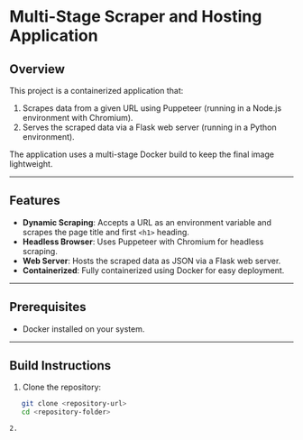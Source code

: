 # Multi-Stage Scraper and Hosting Application

## Overview
This project is a containerized application that:
1. Scrapes data from a given URL using Puppeteer (running in a Node.js environment with Chromium).
2. Serves the scraped data via a Flask web server (running in a Python environment).

The application uses a multi-stage Docker build to keep the final image lightweight.

---

## Features
- **Dynamic Scraping**: Accepts a URL as an environment variable and scrapes the page title and first `<h1>` heading.
- **Headless Browser**: Uses Puppeteer with Chromium for headless scraping.
- **Web Server**: Hosts the scraped data as JSON via a Flask web server.
- **Containerized**: Fully containerized using Docker for easy deployment.

---

## Prerequisites
- Docker installed on your system.

---

## Build Instructions
1. Clone the repository:
```bash
   git clone <repository-url>
   cd <repository-folder>

2. 